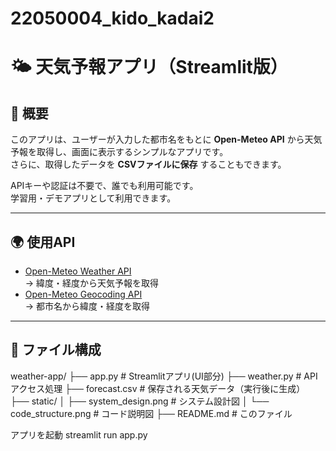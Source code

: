 # 22050004_kido_kadai2
# 🌤 天気予報アプリ（Streamlit版）
 
## 📌 概要
このアプリは、ユーザーが入力した都市名をもとに **Open-Meteo API** から天気予報を取得し、画面に表示するシンプルなアプリです。  
さらに、取得したデータを **CSVファイルに保存** することもできます。  
 
APIキーや認証は不要で、誰でも利用可能です。  
学習用・デモアプリとして利用できます。  
 
---
 
## 🌍 使用API
- [Open-Meteo Weather API](https://open-meteo.com/)  
  → 緯度・経度から天気予報を取得  
- [Open-Meteo Geocoding API](https://open-meteo.com/en/docs/geocoding-api)  
  → 都市名から緯度・経度を取得  
 
---
 
## 📂 ファイル構成
weather-app/
├── app.py                 # Streamlitアプリ(UI部分)
├── weather.py             # APIアクセス処理
├── forecast.csv           # 保存される天気データ（実行後に生成）
├── static/
│ ├── system_design.png # システム設計図
│ └── code_structure.png # コード説明図
├── README.md # このファイル

アプリを起動
streamlit run app.py

